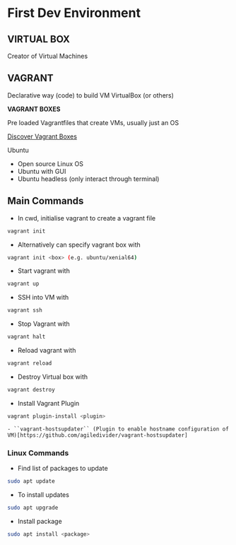 # First Dev Environment

## VIRTUAL BOX

Creator of Virtual Machines

## VAGRANT

Declarative way (code) to build VM VirtualBox (or others)


**VAGRANT BOXES**

Pre loaded Vagrantfiles that create VMs, usually just an OS

[Discover Vagrant Boxes](https://app.vagrantup.com/boxes/search)

Ubuntu  
- Open source Linux OS  
- Ubuntu with GUI  
- Ubuntu headless (only interact through terminal)  



## Main Commands

- In cwd, initialise vagrant to create a vagrant file
```bash
vagrant init
```

- Alternatively can specify vagrant box with
```bash
vagrant init <box> (e.g. ubuntu/xenial64)
```

- Start vagrant with
```bash
vagrant up
```
- SSH into VM with
```bash
vagrant ssh
```

- Stop Vagrant with
```bash
vagrant halt
```

- Reload vagrant with
```bash
vagrant reload
```

- Destroy Virtual box with 
```bash
vagrant destroy
```

- Install Vagrant Plugin
```bash
vagrant plugin-install <plugin>
```
	- ``vagrant-hostsupdater`` (Plugin to enable hostname configuration of VM)[https://github.com/agiledivider/vagrant-hostsupdater]

### Linux Commands

- Find list of packages to update
```bash
sudo apt update
```

- To install updates
```bash
sudo apt upgrade
```

- Install package
```bash
sudo apt install <package>
```